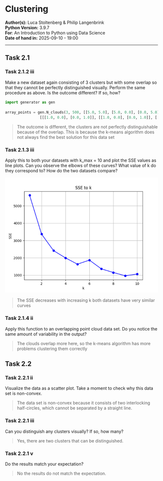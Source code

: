 # Clustering 
**Author(s):** Luca Stoltenberg & Philip Langenbrink<br/>
**Python Version:** 3.9.7<br/>
**For**: An Introduction to Python using Data Science<br/>
**Date of hand in:** 2025-09-10 - 19:00<br/>

---

## Task 2.1
### Task 2.1.2 iii
Make a new dataset again consisting of 3 clusters but with some overlap so that they cannot
be perfectly distinguished visually. Perform the same procedure as above. Is the outcome
different? If so, how?
```python
import generator as gen

array_points = gen.N_clouds(3, 500, [[5.0, 5.0], [5.0, 0.0], [0.0, 5.0]],
                [[[1.0, 0.0], [0.0, 1.0]], [[1.0, 0.0], [0.0, 1.0]], [[1.0, 0.0], [0.0, 1.0]]])
```
> The outcome is different, the clusters are not perfectly distinguishable because of the overlap.
> This is because the k-means algorithm does not always find the best solution for this data set


### Task 2.1.3 iii
Apply this to both your datasets with k_max = 10 and plot the SSE values as line plots. Can
you observe the elbows of these curves? What value of k do they correspond to? How do
the two datasets compare?

![img.png](data/img.png)
> The SSE decreases with increasing k both datasets have very similar curves

### Task 2.1.4 ii
Apply this function to an overlapping point cloud data set. Do you notice the same amount of
variability in the output?
> The clouds overlap more here, so the k-means algorithm has more problems clustering them correctly

## Task 2.2
### Task 2.2.1 ii 
Visualize the data as a scatter plot. Take a moment to check why this data set is non-convex.
> The data set is non-convex because it consists of two interlocking half-circles, which cannot be separated by a straight line.

### Task 2.2.1 iii
Can you distinguish any clusters visually? If so, how many?
> Yes, there are two clusters that can be distinguished.

### Task 2.2.1 v
Do the results match your expectation?
> No the results do not match the expectation. 

### 